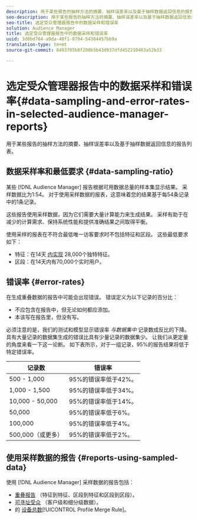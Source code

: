 ```yaml
---
description: 用于某些报告的抽样方法的摘要、抽样误差率以及基于抽样数据返回信息的报告列表。
seo-description: 用于某些报告的抽样方法的摘要、抽样误差率以及基于抽样数据返回信息的报告列表。
seo-title: 选定受众管理器报告中的数据采样和错误率
solution: Audience Manager
title: 选定受众管理器报告中的数据采样和错误率
uuid: 3d8bd764-a9da-40f1-8794-54304457bb9a
translation-type: tm+mt
source-git-commit: 8493705b0f200b5b43d937dfd452210403a52b33

---
```



# 选定受众管理器报告中的数据采样和错误率{#data-sampling-and-error-rates-in-selected-audience-manager-reports}

用于某些报告的抽样方法的摘要、抽样误差率以及基于抽样数据返回信息的报告列表。

## 数据采样率和最低要求 {#data-sampling-ratio}

某些 [!DNL Audience Manager] 报告根据可用数据总量的样本集显示结果。 采样数据比为1:54。 对于使用采样数据的报表，这意味着您的结果基于每54条记录中的1条记录。

这些报告使用采样数据，因为它们需要大量计算能力来生成结果。 采样有助于在减少的计算需求、保持系统性能和提供准确结果之间取得平衡。

使用采样的报表在不符合最低唯一访客要求时不包括特征和区段。 这些最低要求如下：

* 特征：在14天 [内实现](/help/using/features/traits/trait-and-segment-qualification-reference.md#unique-trait-realizations) 28,000个独特特征。
* 区段：在14天内有70,000个实时用户。

## 错误率 {#error-rates}

在生成重叠数据的报告中可能会出现错误。 错误定义为以下记录的百分比：

* 不应包含在报告中，但无论如何都应添加。
* 本该写在报告里，但没有写。

必须注意的是，我们的测试和模型显示错误率 *与数据集中* 记录数成反比的下降。 具有大量记录的数据集生成的错误比具有少量记录的数据集少。 让我们从更定量的角度来看一下这一论断。 如下表所示，对于一组记录，95%的报告结果将低于特定错误率。

| 记录数 | 错误率 |
|--- |--- |
| 500 - 1,000 | 95%的错误率低于42%。 |
| 1,000 - 1,500 | 95%的错误率低于34%。 |
| 10,000 - 50,000 | 95%的错误率低于14%。 |
| 50,000 | 95%的错误率低于6%。 |
| 100,000 | 95%的错误率低于4%。 |
| 500,000（或更多） | 95%的错误率低于2%。 |

## 使用采样数据的报告 {#reports-using-sampled-data}

使用 [!DNL Audience Manager] 采样数据的报告包括：

* [重叠报告](../reporting/dynamic-reports/dynamic-reports.md#interactive-and-overlap-reports) （特征到特征、区段到特征和区段到区段）。
* [可寻址受众](../features/addressable-audiences.md) （客户级和细分级数据）。
* 的 [设备总数](../features/profile-merge-rules/profile-link-metrics.md#merge-rule-metrics)[!UICONTROL Profile Merge Rule]。
